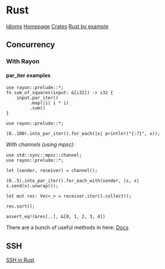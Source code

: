 # Rust
[Idioms](rust-idioms)
[Homepage](https://www.rust-lang.org/)
[Crates](https://crates.io)
[Rust by example](https://doc.rust-lang.org/rust-by-example/)

## Concurrency

### With Rayon

#### par_iter examples

```
use rayon::prelude::*;
fn sum_of_squares(input: &[i32]) -> i32 {
    input.par_iter()
         .map(|i| i * i)
         .sum()
}
```

```
use rayon::prelude::*;

(0..100).into_par_iter().for_each(|x| println!("{:?}", x));
```



*With channels (using mpsc):*
```
use std::sync::mpsc::channel;
use rayon::prelude::*;

let (sender, receiver) = channel();

(0..5).into_par_iter().for_each_with(sender, |s, x| s.send(x).unwrap());

let mut res: Vec<_> = receiver.iter().collect();

res.sort();

assert_eq!(&res[..], &[0, 1, 2, 3, 4])
```

There are a bunch of useful methods in here:
[Docs](https://docs.rs/rayon/1.0.3/rayon/iter/index.html)



## SSH

[SSH in Rust](rust-ssh)
